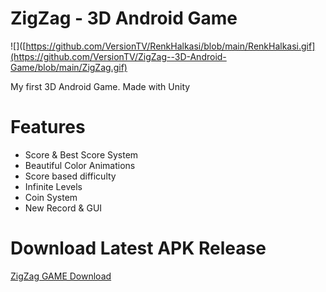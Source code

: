 # ZigZag - 3D Android Game
 
![]([https://github.com/VersionTV/RenkHalkasi/blob/main/RenkHalkasi.gif](https://github.com/VersionTV/ZigZag--3D-Android-Game/blob/main/ZigZag.gif)

My first 3D Android Game. Made with Unity


# Features
- Score & Best Score System
- Beautiful Color Animations
- Score based difficulty
- Infinite Levels
- Coin System
- New Record & GUI

# Download Latest APK Release
[ZigZag GAME Download](https://github.com/VersionTV/ZigZag--3D-Android-Game/blob/main/Releases/ZigZagGame.apk)



